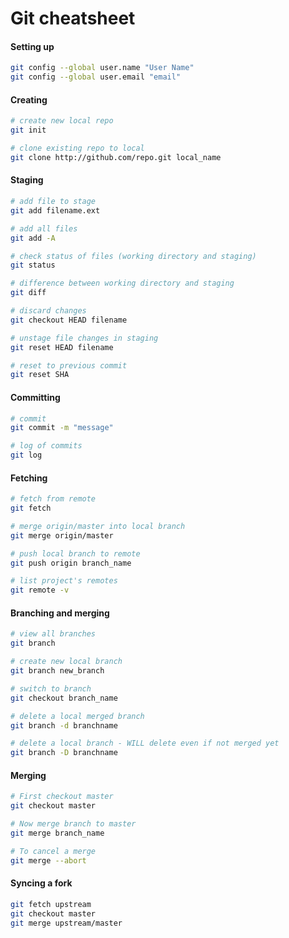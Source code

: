 # Git cheatsheet

#### Setting up
```sh
git config --global user.name "User Name"
git config --global user.email "email"
```

#### Creating
```sh
# create new local repo
git init

# clone existing repo to local
git clone http://github.com/repo.git local_name
```

#### Staging
```sh
# add file to stage
git add filename.ext

# add all files
git add -A

# check status of files (working directory and staging)
git status

# difference between working directory and staging
git diff

# discard changes
git checkout HEAD filename

# unstage file changes in staging
git reset HEAD filename

# reset to previous commit
git reset SHA
```

#### Committing
```sh
# commit
git commit -m "message"

# log of commits
git log
```

#### Fetching
```sh
# fetch from remote
git fetch

# merge origin/master into local branch
git merge origin/master

# push local branch to remote
git push origin branch_name

# list project's remotes
git remote -v
```

#### Branching and merging
```sh
# view all branches
git branch

# create new local branch
git branch new_branch

# switch to branch
git checkout branch_name

# delete a local merged branch
git branch -d branchname

# delete a local branch - WILL delete even if not merged yet
git branch -D branchname
```

#### Merging
```sh
# First checkout master
git checkout master

# Now merge branch to master
git merge branch_name

# To cancel a merge
git merge --abort
```

#### Syncing a fork
```sh
git fetch upstream
git checkout master
git merge upstream/master
```